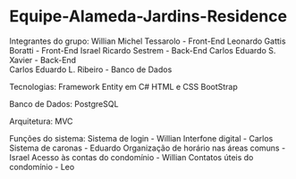 # Equipe-Alameda-Jardins-Residence

Integrantes do grupo: Willian Michel Tessarolo  - Front-End
		                  Leonardo Gattis Boratti   - Front-End
		                  Israel Ricardo Sestrem    - Back-End
		                  Carlos Eduardo S. Xavier  - Back-End                      
                      Carlos Eduardo L. Ribeiro - Banco de Dados

Tecnologias: Framework Entity em C#
             HTML e CSS
             BootStrap

Banco de Dados: PostgreSQL

Arquitetura: MVC

Funções do sistema: Sistema de login                        - Willian
		                Interfone digital                       - Carlos
		                Sistema de caronas                      - Eduardo
		                Organização de horário nas áreas comuns - Israel
		                Acesso às contas do condomínio          - Willian
		                Contatos úteis do condomínio            - Leo
